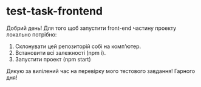 # test-task-frontend

Добрий день!
Для того щоб запустити front-end частину проекту локально потрібно:

1. Склонувати цей репозиторій собі на комп'ютер.
2. Встановити всі залежності (npm i).
3. Запустити проект (npm start)

Дякую за вилілений час на перевірку мого тестового завдання!
Гарного дня!
